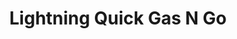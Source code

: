 ---
title: "Lightning Quick Gas N Go"
url: /jonesville/lightning-quick-gas-n-go/
shop: convenience
---